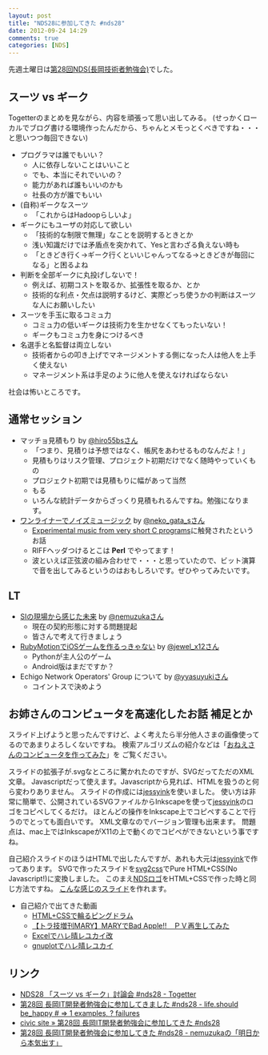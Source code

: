 ```yaml
---
layout: post
title: "NDS28に参加してきた #nds28"
date: 2012-09-24 14:29
comments: true
categories: [NDS]
---
```


先週土曜日は[第28回NDS(長岡技術者勉強会)][nds28]でした。

## スーツ vs ギーク

Togetterのまとめを見ながら、内容を頑張って思い出してみる。
(せっかくローカルでブログ書ける環境作ったんだから、ちゃんとメモっとくべきですね・・・と思いつつ毎回できない)

- プログラマは誰でもいい？
    - 人に依存しないことはいいこと
    - でも、本当にそれでいいの？
    - 能力があれば誰もいいのかも
    - 社長の方が誰でもいい
- (自称)ギークなスーツ
    - 「これからはHadoopらしいよ」
- ギークにもユーザの対応して欲しい
    - 「技術的な制限で無理」なことを説明するときとか
    - 浅い知識だけでは矛盾点を突かれて、Yesと言わざる負えない時も
    - 「ときどき行く→ギーク行くといいじゃんってなる→ときどきが毎回になる」と困るよね
- 判断を全部ギークに丸投げしないで！
    - 例えば、初期コストを取るか、拡張性を取るか、とか
    - 技術的な利点・欠点は説明するけど、実際どっち使うかの判断はスーツな人にお願いしたい
- スーツを手玉に取るコミュ力
    - コミュ力の低いギークは技術力を生かせなくてもったいない！
    - ギークもコミュ力を身につけるべき
- 名選手と名監督は両立しない
    - 技術者からの叩き上げでマネージメントする側になった人は他人を上手く使えない
    - マネージメント系は手足のように他人を使えなければならない

社会は怖いところです。

## 通常セッション

- マッチョ見積もり by [@hiro55bsさん](https://twitter.com/hiro55bs)
    - 「つまり、見積りは予想ではなく、帳尻をあわせるものなんだよ！」
    - 見積もりはリスク管理、プロジェクト初期だけでなく随時やっていくもの
    - プロジェクト初期では見積もりに幅があって当然
    - もる
    - いろんな統計データからざっくり見積もれるんですね。勉強になります。
- [ワンライナーでノイズミュージック][nekogata] by [@neko\_gata\_sさん](https://twitter.com/neko_gata_s)
    - [Experimental music from very short C programs](http://www.youtube.com/watch?v=GtQdIYUtAHg)に触発されたというお話
    - RIFFヘッダつけるとこは **Perl** でやってます！
    - 波といえば正弦波の組み合わせで・・・と思っていたので、ビット演算で音を出してみるというのはおもしろいです。ぜひやってみたいです。

## LT

- [SIの現場から感じた未来][nemuzuka] by [@nemuzukaさん](https://twitter.com/nemuzuka)
    - 現在の契約形態に対する問題提起
    - 皆さんで考えて行きましょう
- [RubyMotionでiOSゲームを作るっきゃない][jewel] by [@jewel\_x12さん](https://twitter.com/jewel_x12)
    - Pythonが主人公のゲーム
    - Android版はまだですか？
- Echigo Network Operators' Group について by [@yyasuyukiさん](https://twitter.com/yyasuyuki)
    - コイントスで決めよう

## お姉さんのコンピュータを高速化したお話 補足とか
スライド上げようと思ったんですけど、よく考えたら半分他人さまの画像使ってるのであまりよろしくないですね。
検索アルゴリズムの紹介などは「[おねえさんのコンピュータを作ってみた](http://shogo82148.github.com/blog/2012/09/22/letscount/)」を
ご覧ください。

スライドの拡張子が.svgなところに驚かれたのですが、SVGだってただのXML文章。
Javascriptだって使えます。Javascriptから見れば、HTMLを扱うのと何ら変わりありません。
スライドの作成には[jessyink][]を使いました。
使い方は非常に簡単で、公開されているSVGファイルからInkscapeを使って[jessyink][]のロゴをコピペしてくるだけ。
ほとんどの操作をInkscape上でコピペすることで行うのでとっても面白いです。
XML文章なのでバージョン管理も出来ます。
問題点は、mac上ではInkscapeがX11の上で動くのでコピペができないという事ですね。

自己紹介スライドのほうはHTMLで出したんですが、あれも大元は[jessyink][]で作ってあります。
SVGで作ったスライドを[svg2css][]でPure HTML+CSS(No Javascript!)に変換しました。
このまえ[NDSロゴ](https://dl.dropbox.com/u/15524906/NDS.html)をHTML+CSSで作った時と同じ方法ですね。
[こんな感じのスライド](http://shogo82148.github.com/svg2css/readme-slide/readme.ja.html)を作れます。

- 自己紹介で出てきた動画
    - [HTML+CSSで輪るピングドラム](http://www.nicovideo.jp/watch/sm16524078)
    - [【トラ技増刊MARY】MARYでBad Apple!!　ＰＶ再生してみた](http://www.nicovideo.jp/watch/sm14132423)
    - [Excelでハレ晴レユカイ改](http://www.nicovideo.jp/watch/sm12046921)
    - [gnuplotでハレ晴レユカイ](http://www.nicovideo.jp/watch/sm12002480)

## リンク
- [NDS28 「スーツ vs ギーク」討論会 #nds28 - Togetter][togetter]
- [第28回 長岡IT開発者勉強会に参加してきました #nds28 - life.should be_happy # => 1 examples, ? failures][nekogata]
- [civic site » 第28回 長岡IT開発者勉強会に参加してきた #nds28][civic]
- [第28回 長岡IT開発者勉強会に参加してきた #nds28 - nemuzukaの「明日から本気出す」][nemuzuka]

[nds28]: https://sites.google.com/site/ndssite/no28
[togetter]: http://togetter.com/li/378737
[nekogata]: http://nekogata.hatenablog.com/entry/2012/09/24/030129
[civic]: http://civic.xrea.jp/2012/09/23/nds28/
[jewel]: http://mint.hateblo.jp/entry/2012/09/24/021132
[nemuzuka]: http://nemuzuka.hatenablog.com/entry/2012/09/24/111104
[jessyink]: http://code.google.com/p/jessyink/
[svg2css]: http://shogo82148.github.com/svg2css/index.ja.html
